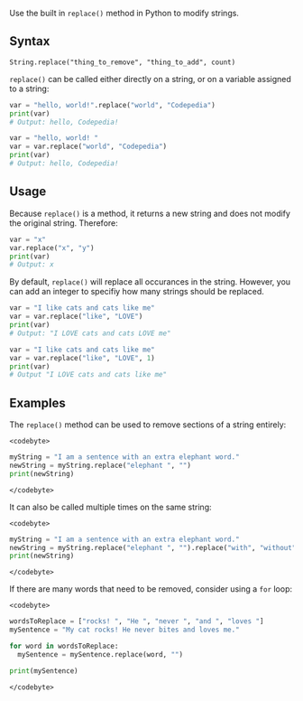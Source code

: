 <!--
---
Title: "Replace in Python" 
Subjects:
  - "code foundations"
Tags: # Please first look to use tags that are already listed at author.codecademy.com/browse/tags
  - "methods"
  - "code foundations"
Catalog Content: 
  - https://www.codecademy.com/learn/learn-python-3"
---
-->

Use the built in `replace()` method in Python to modify strings.

## Syntax

`String.replace("thing_to_remove", "thing_to_add", count)`

`replace()` can be called either directly on a string, or on a variable assigned to a string:

```python
var = "hello, world!".replace("world", "Codepedia")
print(var)
# Output: hello, Codepedia!

var = "hello, world! "
var = var.replace("world", "Codepedia")
print(var)
# Output: hello, Codepedia!
```

## Usage

Because `replace()` is a method, it returns a new string and does not modify the original string. Therefore:

```python
var = "x"
var.replace("x", "y")
print(var)
# Output: x
```

By default, `replace()` will replace all occurances in the string. However, you can add an integer to specifiy how many strings should be replaced.

```python
var = "I like cats and cats like me"
var = var.replace("like", "LOVE")
print(var)
# Output: "I LOVE cats and cats LOVE me"

var = "I like cats and cats like me"
var = var.replace("like", "LOVE", 1)
print(var)
# Output "I LOVE cats and cats like me"
```

## Examples

The `replace()` method can be used to remove sections of a string entirely:

`<codebyte>`
```python
myString = "I am a sentence with an extra elephant word."
newString = myString.replace("elephant ", "")
print(newString)
```
`</codebyte>`
  
It can also be called multiple times on the same string:

`<codebyte>`
```python
myString = "I am a sentence with an extra elephant word."
newString = myString.replace("elephant ", "").replace("with", "without")
print(newString)
```
`</codebyte>`

If there are many words that need to be removed, consider using a `for` loop:

`<codebyte>`
```python
wordsToReplace = ["rocks! ", "He ", "never ", "and ", "loves "]
mySentence = "My cat rocks! He never bites and loves me."

for word in wordsToReplace:
  mySentence = mySentence.replace(word, "")

print(mySentence)
```
`</codebyte>`
